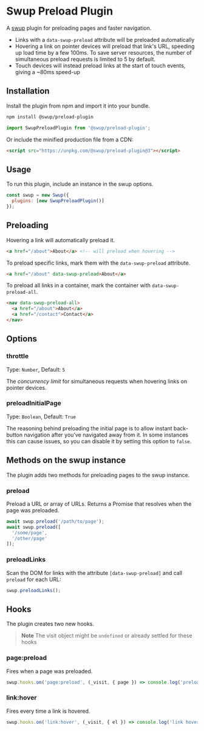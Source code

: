 # Swup Preload Plugin

A [swup](https://swup.js.org) plugin for preloading pages and faster navigation.

- Links with a `data-swup-preload` attribute will be preloaded automatically
- Hovering a link on pointer devices will preload that link's URL, speeding up load time by a few 100ms. To save server resources, the number of simultaneous preload requests is limited to 5 by default.
- Touch devices will instead preload links at the start of touch events, giving a ~80ms speed-up

## Installation

Install the plugin from npm and import it into your bundle.

```bash
npm install @swup/preload-plugin
```

```js
import SwupPreloadPlugin from '@swup/preload-plugin';
```

Or include the minified production file from a CDN:

```html
<script src="https://unpkg.com/@swup/preload-plugin@3"></script>
```

## Usage

To run this plugin, include an instance in the swup options.

```javascript
const swup = new Swup({
  plugins: [new SwupPreloadPlugin()]
});
```

## Preloading

Hovering a link will automatically preload it.

```html
<a href="/about">About</a> <!-- will preload when hovering -->
```

To preload specific links, mark them with the `data-swup-preload` attribute.

```html
<a href="/about" data-swup-preload>About</a>
```

To preload all links in a container, mark the container with `data-swup-preload-all`.

```html
<nav data-swup-preload-all>
  <a href="/about">About</a>
  <a href="/contact">Contact</a>
</nav>
```

## Options

### throttle

Type: `Number`, Default: `5`

The *concurrency limit* for simultaneous requests when hovering links on pointer devices.

### preloadInitialPage

Type: `Boolean`, Default: `True`

The reasoning behind preloading the initial page is to allow instant back-button navigation after you've navigated away from it.
In some instances this can cause issues, so you can disable it by setting this option to `false`.

## Methods on the swup instance

The plugin adds two methods for preloading pages to the swup instance.

### preload

Preload a URL or array of URLs. Returns a Promise that resolves when the page was preloaded.

```js
await swup.preload('/path/to/page');
await swup.preload([
  '/some/page',
  '/other/page'
]);
```

### preloadLinks

Scan the DOM for links with the attribute `[data-swup-preload]` and call `preload` for each URL:

```js
swup.preloadLinks();
```

## Hooks

The plugin creates two new hooks.

> **Note** The visit object might be `undefined` or already settled for these hooks

### page:preload

Fires when a page was preloaded.

```js
swup.hooks.on('page:preload', (_visit, { page }) => console.log('preloaded:', page));
```

### link:hover

Fires every time a link is hovered.

```js
swup.hooks.on('link:hover', (_visit, { el }) => console.log('link hovered:', el));
```
